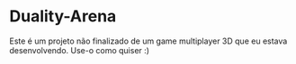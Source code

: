 # Duality-Arena
Este é um projeto não finalizado de um game multiplayer 3D que eu estava desenvolvendo. Use-o como quiser :)

